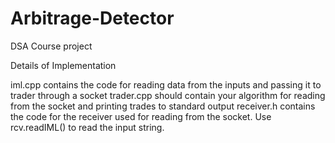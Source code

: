 # Arbitrage-Detector
DSA Course project

Details of Implementation

iml.cpp contains the code for reading data from the inputs and passing it to trader through a socket
trader.cpp should contain your algorithm for reading from the socket and printing trades to standard output
receiver.h contains the code for the receiver used for reading from the socket.
Use rcv.readIML() to read the input string.
